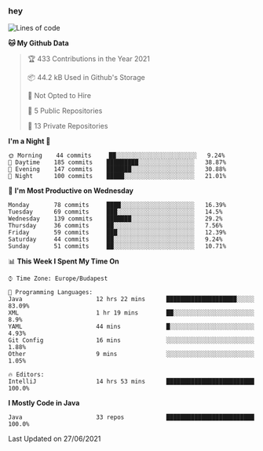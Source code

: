 ### hey

<!--START_SECTION:waka-->
![Lines of code](https://img.shields.io/badge/From%20Hello%20World%20I%27ve%20Written-49941%20lines%20of%20code-blue)

**🐱 My Github Data** 

> 🏆 433 Contributions in the Year 2021
 > 
> 📦 44.2 kB Used in Github's Storage 
 > 
> 🚫 Not Opted to Hire
 > 
> 📜 5 Public Repositories 
 > 
> 🔑 13 Private Repositories  
 > 
**I'm a Night 🦉** 

```text
🌞 Morning    44 commits     ██░░░░░░░░░░░░░░░░░░░░░░░   9.24% 
🌆 Daytime    185 commits    █████████░░░░░░░░░░░░░░░░   38.87% 
🌃 Evening    147 commits    ███████░░░░░░░░░░░░░░░░░░   30.88% 
🌙 Night      100 commits    █████░░░░░░░░░░░░░░░░░░░░   21.01%

```
📅 **I'm Most Productive on Wednesday** 

```text
Monday       78 commits     ████░░░░░░░░░░░░░░░░░░░░░   16.39% 
Tuesday      69 commits     ███░░░░░░░░░░░░░░░░░░░░░░   14.5% 
Wednesday    139 commits    ███████░░░░░░░░░░░░░░░░░░   29.2% 
Thursday     36 commits     ██░░░░░░░░░░░░░░░░░░░░░░░   7.56% 
Friday       59 commits     ███░░░░░░░░░░░░░░░░░░░░░░   12.39% 
Saturday     44 commits     ██░░░░░░░░░░░░░░░░░░░░░░░   9.24% 
Sunday       51 commits     ██░░░░░░░░░░░░░░░░░░░░░░░   10.71%

```


📊 **This Week I Spent My Time On** 

```text
⌚︎ Time Zone: Europe/Budapest

💬 Programming Languages: 
Java                     12 hrs 22 mins      ████████████████████░░░░░   83.09% 
XML                      1 hr 19 mins        ██░░░░░░░░░░░░░░░░░░░░░░░   8.9% 
YAML                     44 mins             █░░░░░░░░░░░░░░░░░░░░░░░░   4.93% 
Git Config               16 mins             ░░░░░░░░░░░░░░░░░░░░░░░░░   1.88% 
Other                    9 mins              ░░░░░░░░░░░░░░░░░░░░░░░░░   1.05%

🔥 Editors: 
IntelliJ                 14 hrs 53 mins      █████████████████████████   100.0%

```

**I Mostly Code in Java** 

```text
Java                     33 repos            █████████████████████████   100.0%

```



 Last Updated on 27/06/2021
<!--END_SECTION:waka-->
